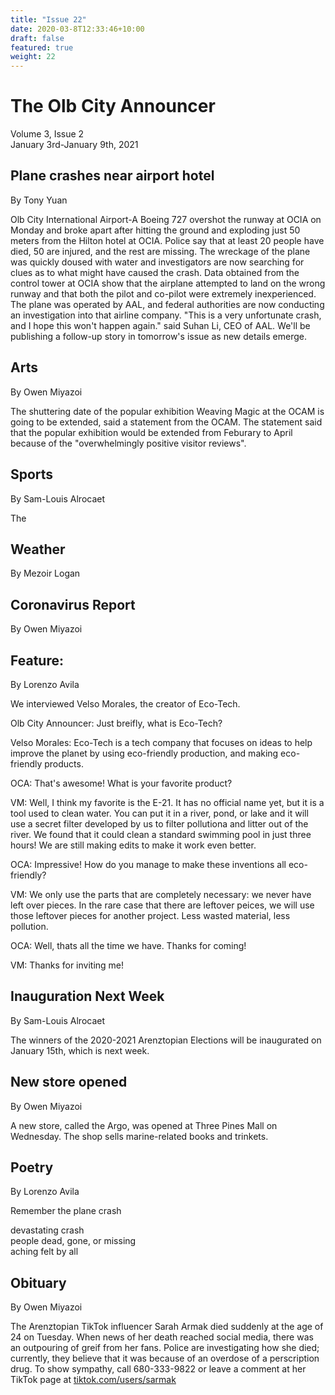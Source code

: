 ```yaml
---
title: "Issue 22"
date: 2020-03-8T12:33:46+10:00
draft: false
featured: true
weight: 22
---
```


# The Olb City Announcer
Volume 3, Issue 2    
January 3rd-January 9th, 2021

## Plane crashes near airport hotel
By Tony Yuan

Olb City International Airport-A Boeing 727 overshot the runway at OCIA on Monday and broke apart after hitting the ground and exploding just 50 meters from the Hilton hotel at OCIA. Police say that at least 20 people have died, 50 are injured, and the rest are missing. The wreckage of the plane was quickly doused with water and investigators are now searching for clues as to what might have caused the crash. Data obtained from the control tower at OCIA show that the airplane attempted to land on the wrong runway and that both the pilot and co-pilot were extremely inexperienced. The plane was operated by AAL, and federal authorities are now conducting an investigation into that airline company. "This is a very unfortunate crash, and I hope this won't happen again." said Suhan Li, CEO of AAL. We'll be publishing a follow-up story in tomorrow's issue as new details emerge.

## Arts
By Owen Miyazoi

The shuttering date of the popular exhibition Weaving Magic at the OCAM is going to be extended, said a statement from the OCAM. The statement said that the popular exhibition would be extended from Feburary to April because of the "overwhelmingly positive visitor reviews".

## Sports
By Sam-Louis Alrocaet

The 

## Weather
By Mezoir Logan



## Coronavirus Report
By Owen Miyazoi



## Feature:
By Lorenzo Avila

We interviewed Velso Morales, the creator of Eco-Tech.

Olb City Announcer: Just breifly, what is Eco-Tech?

Velso Morales: Eco-Tech is a tech company that focuses on ideas to help improve the planet by using eco-friendly production, and making eco-friendly products. 

OCA: That's awesome! What is your favorite product?

VM: Well, I think my favorite is the E-21. It has no official name yet, but it is a tool used to clean water. You can put it in a river, pond, or lake and it will use a secret filter developed by us to filter pollutiona and litter out of the river. We found that it could clean a standard swimming pool in just three hours! We are still making edits to make it work even better.

OCA: Impressive! How do you manage to make these inventions all eco-friendly? 

VM: We only use the parts that are completely necessary: we never have left over pieces. In the rare case that there are leftover peices, we will use those leftover pieces for another project. Less wasted material, less pollution.

OCA: Well, thats all the time we have. Thanks for coming!

VM: Thanks for inviting me!

## Inauguration Next Week
By Sam-Louis Alrocaet

The winners of the 2020-2021 Arenztopian Elections will be inaugurated on January 15th, which is next week. 

## New store opened
By Owen Miyazoi

A new store, called the Argo, was opened at Three Pines Mall on Wednesday. The shop sells marine-related books and trinkets.

## Poetry
By Lorenzo Avila

Remember the plane crash

devastating crash    
people dead, gone, or missing    
aching felt by all    

## Obituary
By Owen Miyazoi

The Arenztopian TikTok influencer Sarah Armak died suddenly at the age of 24 on Tuesday. When news of her death reached social media, there was an outpouring of greif from her fans. Police are investigating how she died; currently, they believe that it was because of an overdose of a perscription drug. To show sympathy, call 680-333-9822 or leave a comment at her TikTok page at [tiktok.com/users/sarmak](tiktok.com/users/sarmak)
